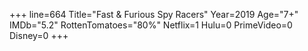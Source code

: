 +++
line=664
Title="Fast & Furious Spy Racers"
Year=2019
Age="7+"
IMDb="5.2"
RottenTomatoes="80%"
Netflix=1
Hulu=0
PrimeVideo=0
Disney=0
+++

